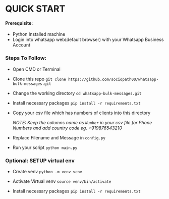 # QUICK START

#### Prerequisite:
- Python Installed machine
- Login into whatsapp web(default browser) with your Whatsapp Business Account


### Steps To Follow:
- Open CMD or Terminal

- Clone this repo
    `git clone https://github.com/sociopath00/whatsapp-bulk-messages.git`

- Change the working directory
    `cd whatsapp-bulk-messages.git`

- Install necessary packages
    `pip install -r requirements.txt`

- Copy your csv file which has numbers of clients into this directory

    *NOTE: Keep the columns name as `Number` in your csv file for Phone Numbers and add country code eg. +919876543210*

- Replace Filename and Message in `config.py`

- Run your script
    `python main.py`



### Optional: SETUP virtual env
- Create venv
    `python -m venv venv`

- Activate Virtual venv
    `source venv/bin/activate`

- Install necessary packages
    `pip install -r requirements.txt`

